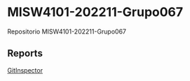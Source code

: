 # MISW4101-202211-Grupo067
Repositorio MISW4101-202211-Grupo067

## Reports  

[GitInspector](https://misw-4101-practicas.github.io/MISW4101-202211-Grupo067/reports)
